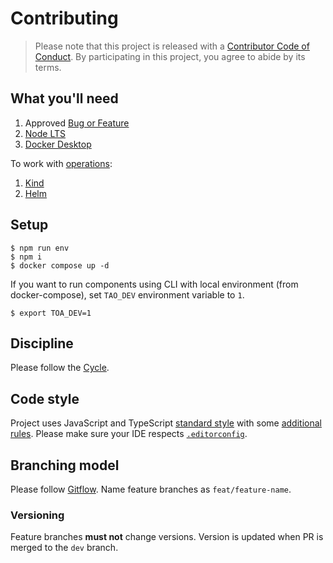 # Contributing

> Please note that this project is released with a [Contributor Code of Conduct](./CONDUCT.md).
> By participating in this project, you agree to abide by its terms.

## What you'll need

1. Approved [Bug or Feature](https://github.com/toa-io/toa/issues)
2. [Node LTS](https://nodejs.org/)
3. [Docker Desktop](https://www.docker.com/get-started)

To work with [operations](operations):

1. [Kind](https://kind.sigs.k8s.io/docs/user/quick-start/#installing-with-a-package-manager)
2. [Helm](https://helm.sh/docs/intro/install/#from-homebrew-macos)

## Setup

```shell
$ npm run env
$ npm i
$ docker compose up -d
```

If you want to run components using CLI with local environment (from docker-compose),
set `TAO_DEV` environment variable to `1`.

```shell
$ export TOA_DEV=1
```

## Discipline

Please follow the [Cycle](documentation/contributing/cycle.md).

## Code style

Project uses JavaScript and TypeScript [standard style](https://standardjs.com) with
some [additional rules](/.eslintrc.yaml).
Please make sure your IDE respects [`.editorconfig`](/.editorconfig).

## Branching model

Please
follow [Gitflow](https://www.atlassian.com/git/tutorials/comparing-workflows/gitflow-workflow). Name
feature branches as `feat/feature-name`.

### Versioning

Feature branches **must not** change versions. Version is updated when PR is merged to the `dev`
branch.
